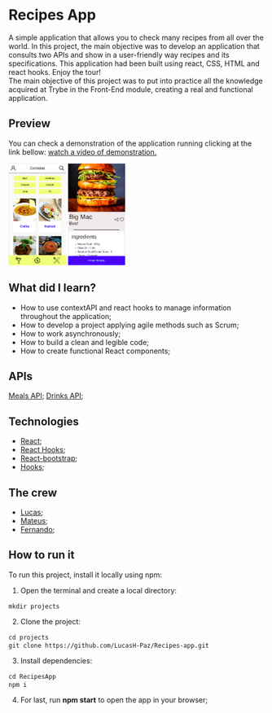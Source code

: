 # Recipes App
A simple application that allows you to check many recipes from all over the world. In this project, the main objective was to develop an application that consults two APIs and show in a user-friendly way recipes and its specifications. This application had been built using react, CSS, HTML and react hooks. Enjoy the tour! 
<br>
The main objective of this project was to put into practice all the knowledge acquired at Trybe in the Front-End module, creating a real and functional application.

## Preview
You can check a demonstration of the application running clicking at the link bellow:
[watch a video of demonstration.](https://youtu.be/OX5L9WWe3xc)

<img src="./src/images/home.png" height="200">
<img src="./src/images/details.png" height="200">


## What did I learn?
* How to use contextAPI and react hooks to manage information throughout the application;
* How to develop a project applying agile methods such as Scrum;
* How to work asynchronously;
* How to build a clean and legible code;
* How to create functional React components;

## APIs
[Meals API](https://www.themealdb.com/);
[Drinks API](https://www.thecocktaildb.com/api.php);

## Technologies
* [React](https://reactjs.org/);
* [React Hooks](https://pt-br.reactjs.org/docs/context.html);
* [React-bootstrap](https://react-bootstrap.github.io/);
* [Hooks](https://pt-br.reactjs.org/docs/hooks-intro.html);
## The crew
* [Lucas](https://github.com/LucasH-Paz);
* [Mateus](https://github.com/mateussays);
* [Fernando](https://github.com/fcbresende);
## How to run it
To run this project, install it locally using npm:
1.  Open the terminal and create a local directory:
``` 
mkdir projects
```
2.  Clone the project:
```
cd projects
git clone https://github.com/LucasH-Paz/Recipes-app.git
```
  3.  Install dependencies:
```
cd RecipesApp
npm i
```
  4.  For last, run  **npm start**  to open the app in your browser;

